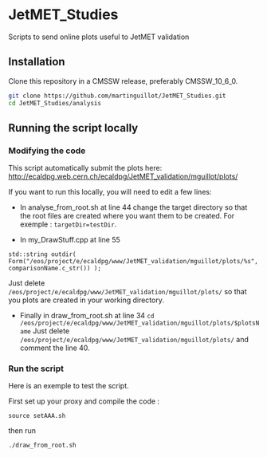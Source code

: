 # JetMET_Studies
Scripts to send online plots useful to JetMET validation

## Installation
Clone this repository in a CMSSW release, preferably CMSSW_10_6_0.
```bash
git clone https://github.com/martinguillot/JetMET_Studies.git
cd JetMET_Studies/analysis
```
## Running the script locally
### Modifying the code
This script automatically submit the plots here: http://ecaldpg.web.cern.ch/ecaldpg/JetMET_validation/mguillot/plots/

If you want to run this locally, you will need to edit a few lines:

+ In analyse_from_root.sh at line 44 change the target directory so that the root files are created where you want them to be created. For exemple : ```targetDir=testDir```. 

+ In my_DrawStuff.cpp at line 55
```
std::string outdir( Form("/eos/project/e/ecaldpg/www/JetMET_validation/mguillot/plots/%s", comparisonName.c_str()) );
```
Just delete ```/eos/project/e/ecaldpg/www/JetMET_validation/mguillot/plots/``` so that you plots are created in your working directory.

+ Finally in draw_from_root.sh at line 34
```cd /eos/project/e/ecaldpg/www/JetMET_validation/mguillot/plots/$plotsName```
Just delete ```/eos/project/e/ecaldpg/www/JetMET_validation/mguillot/plots/``` and comment the line 40.

### Run the script
Here is an exemple to test the script.

First set up your proxy and compile the code :
```
source setAAA.sh
```
then run 
```
./draw_from_root.sh
